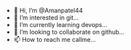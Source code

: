 - 👋 Hi, I’m @Amanpatel44
- 👀 I’m interested in git...
- 🌱 I’m currently learning devops...
- 💞️ I’m looking to collaborate on github...
- 📫 How to reach me callme...

<!---
Amanpatel44/Amanpatel44 is a ✨ special ✨ repository because its `README.md` (this file) appears on your GitHub profile.
You can click the Preview link to take a look at your changes.
--->
